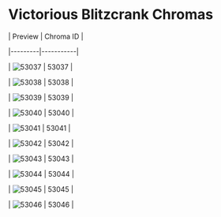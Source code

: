 # Victorious Blitzcrank Chromas


| Preview | Chroma ID |

|---------|-----------|

| ![53037](https://raw.communitydragon.org/latest/plugins/rcp-be-lol-game-data/global/default/v1/champion-chroma-images/53/53037.png) | 53037 |

| ![53038](https://raw.communitydragon.org/latest/plugins/rcp-be-lol-game-data/global/default/v1/champion-chroma-images/53/53038.png) | 53038 |

| ![53039](https://raw.communitydragon.org/latest/plugins/rcp-be-lol-game-data/global/default/v1/champion-chroma-images/53/53039.png) | 53039 |

| ![53040](https://raw.communitydragon.org/latest/plugins/rcp-be-lol-game-data/global/default/v1/champion-chroma-images/53/53040.png) | 53040 |

| ![53041](https://raw.communitydragon.org/latest/plugins/rcp-be-lol-game-data/global/default/v1/champion-chroma-images/53/53041.png) | 53041 |

| ![53042](https://raw.communitydragon.org/latest/plugins/rcp-be-lol-game-data/global/default/v1/champion-chroma-images/53/53042.png) | 53042 |

| ![53043](https://raw.communitydragon.org/latest/plugins/rcp-be-lol-game-data/global/default/v1/champion-chroma-images/53/53043.png) | 53043 |

| ![53044](https://raw.communitydragon.org/latest/plugins/rcp-be-lol-game-data/global/default/v1/champion-chroma-images/53/53044.png) | 53044 |

| ![53045](https://raw.communitydragon.org/latest/plugins/rcp-be-lol-game-data/global/default/v1/champion-chroma-images/53/53045.png) | 53045 |

| ![53046](https://raw.communitydragon.org/latest/plugins/rcp-be-lol-game-data/global/default/v1/champion-chroma-images/53/53046.png) | 53046 |